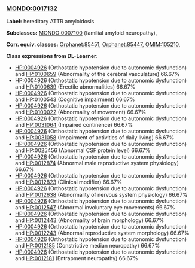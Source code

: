 
### [MONDO:0017132](http://purl.obolibrary.org/obo/MONDO_0017132)
**Label:** hereditary ATTR amyloidosis

**Subclasses:** [MONDO:0007100](http://purl.obolibrary.org/obo/MONDO_0007100) (familial amyloid neuropathy), 

**Corr. equiv. classes:** [Orphanet:85451](http://www.orpha.net/ORDO/Orphanet_85451), [Orphanet:85447](http://www.orpha.net/ORDO/Orphanet_85447), [OMIM:105210](http://purl.obolibrary.org/obo/OMIM_105210), 

**Class expressions from DL-Learner:**

- [HP:0004926](http://purl.obolibrary.org/obo/HP_0004926) (Orthostatic hypotension due to autonomic dysfunction) and [HP:0100659](http://purl.obolibrary.org/obo/HP_0100659) (Abnormality of the cerebral vasculature) 66.67%
- [HP:0004926](http://purl.obolibrary.org/obo/HP_0004926) (Orthostatic hypotension due to autonomic dysfunction) and [HP:0100639](http://purl.obolibrary.org/obo/HP_0100639) (Erectile abnormalities) 66.67%
- [HP:0004926](http://purl.obolibrary.org/obo/HP_0004926) (Orthostatic hypotension due to autonomic dysfunction) and [HP:0100543](http://purl.obolibrary.org/obo/HP_0100543) (Cognitive impairment) 66.67%
- [HP:0004926](http://purl.obolibrary.org/obo/HP_0004926) (Orthostatic hypotension due to autonomic dysfunction) and [HP:0100022](http://purl.obolibrary.org/obo/HP_0100022) (Abnormality of movement) 66.67%
- [HP:0004926](http://purl.obolibrary.org/obo/HP_0004926) (Orthostatic hypotension due to autonomic dysfunction) and [HP:0031064](http://purl.obolibrary.org/obo/HP_0031064) (Impaired continence) 66.67%
- [HP:0004926](http://purl.obolibrary.org/obo/HP_0004926) (Orthostatic hypotension due to autonomic dysfunction) and [HP:0031058](http://purl.obolibrary.org/obo/HP_0031058) (Impairment of activities of daily living) 66.67%
- [HP:0004926](http://purl.obolibrary.org/obo/HP_0004926) (Orthostatic hypotension due to autonomic dysfunction) and [HP:0025456](http://purl.obolibrary.org/obo/HP_0025456) (Abnormal CSF protein level) 66.67%
- [HP:0004926](http://purl.obolibrary.org/obo/HP_0004926) (Orthostatic hypotension due to autonomic dysfunction) and [HP:0012874](http://purl.obolibrary.org/obo/HP_0012874) (Abnormal male reproductive system physiology) 66.67%
- [HP:0004926](http://purl.obolibrary.org/obo/HP_0004926) (Orthostatic hypotension due to autonomic dysfunction) and [HP:0012823](http://purl.obolibrary.org/obo/HP_0012823) (Clinical modifier) 66.67%
- [HP:0004926](http://purl.obolibrary.org/obo/HP_0004926) (Orthostatic hypotension due to autonomic dysfunction) and [HP:0012638](http://purl.obolibrary.org/obo/HP_0012638) (Abnormality of nervous system physiology) 66.67%
- [HP:0004926](http://purl.obolibrary.org/obo/HP_0004926) (Orthostatic hypotension due to autonomic dysfunction) and [HP:0012547](http://purl.obolibrary.org/obo/HP_0012547) (Abnormal involuntary eye movements) 66.67%
- [HP:0004926](http://purl.obolibrary.org/obo/HP_0004926) (Orthostatic hypotension due to autonomic dysfunction) and [HP:0012443](http://purl.obolibrary.org/obo/HP_0012443) (Abnormality of brain morphology) 66.67%
- [HP:0004926](http://purl.obolibrary.org/obo/HP_0004926) (Orthostatic hypotension due to autonomic dysfunction) and [HP:0012243](http://purl.obolibrary.org/obo/HP_0012243) (Abnormal reproductive system morphology) 66.67%
- [HP:0004926](http://purl.obolibrary.org/obo/HP_0004926) (Orthostatic hypotension due to autonomic dysfunction) and [HP:0012185](http://purl.obolibrary.org/obo/HP_0012185) (Constrictive median neuropathy) 66.67%
- [HP:0004926](http://purl.obolibrary.org/obo/HP_0004926) (Orthostatic hypotension due to autonomic dysfunction) and [HP:0012181](http://purl.obolibrary.org/obo/HP_0012181) (Entrapment neuropathy) 66.67%



